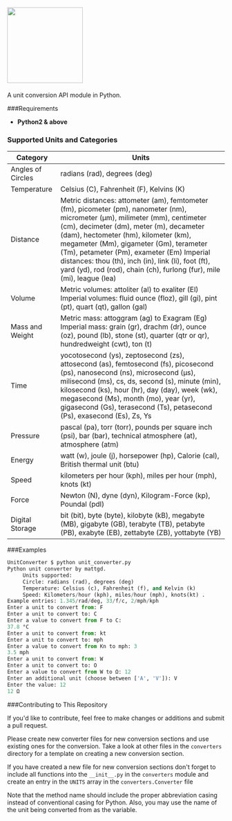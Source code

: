 <!--# UnitConverter-->
<h1><a href="https://github.com/mattgd/UnitConverter" target="_blank"><img width="175" src="http://www.mattd.xyz/unitconverter/logo-color.png"></a></h1>
A unit conversion API module in Python.

###Requirements
* **Python2 & above**

### Supported Units and Categories
| Category    | Units                                                                                                                                                                                                                                                                                                                                                                                                                                    |
|-------------------|------------------------------------------------------------------------------------------------------------------------------------------------------------------------------------------------------------------------------------------------------------------------------------------------------------------------------------------------------------------------------------------------------------------------------------------|
| Angles of Circles | radians (rad), degrees (deg)                                                                                                                                                                                                                                                                                                                                                                                                                 |
| Temperature       | Celsius (C), Fahrenheit (F), Kelvins (K)                                                                                                                                                                                                                                                                                                                                                                                                 |
| Distance          | Metric distances: attometer (am), femtometer (fm), picometer (pm), nanometer (nm), micrometer (μm), milimeter (mm), centimeter (cm), decimeter (dm), meter (m), decameter (dam), hectometer (hm), kilometer (km), megameter (Mm), gigameter (Gm), terameter (Tm), petameter (Pm), exameter (Em) Imperial distances: thou (th), inch (in), link (li), foot (ft), yard (yd), rod (rod), chain (ch), furlong (fur), mile (mi), league (lea) |
| Volume            | Metric volumes: attoliter (al) to exaliter (El) Imperial volumes: fluid ounce (floz), gill (gi), pint (pt), quart (qt), gallon (gal)                                                                                                                                                                                                                                                                                                     |
| Mass and Weight   | Metric mass: attoggram (ag) to Exagram (Eg) Imperial mass: grain (gr), drachm (dr), ounce (oz), pound (lb), stone (st), quarter (qtr or qr), hundredweight (cwt), ton (t)                                                                                                                                                                                                                                                                |
| Time              | yocotosecond (ys), zeptosecond (zs), attosecond (as), femtosecond (fs), picosecond (ps), nanosecond (ns), microsecond (µs), milisecond (ms), cs, ds, second (s), minute (min), kilosecond (ks), hour (hr), day (day), week (wk), megasecond (Ms), month (mo), year (yr), gigasecond (Gs), terasecond (Ts), petasecond (Ps), exasecond (Es), Zs, Ys                                                                                       |
| Pressure          | pascal (pa), torr (torr), pounds per square inch (psi), bar (bar), technical atmosphere (at), atmosphere (atm)                                                                                                                                                                                                                                                                                                                           |
| Energy            | watt (w), joule (j), horsepower (hp), Calorie (cal), British thermal unit (btu)                                                                                                                                                                                                                                                                                                                                                          |
| Speed             | kilometers per hour (kph), miles per hour (mph), knots (kt)                                                                                                                                                                                                                                                                                                                                                                              |
| Force             | Newton (N), dyne (dyn), Kilogram-Force (kp), Poundal (pdl)                                                                                                                                                                                                                                                                                                                                                                               |
| Digital Storage   | bit (bit), byte (byte), kilobyte (kB), megabyte (MB), gigabyte (GB), terabyte (TB), petabyte (PB), exabyte (EB), zettabyte (ZB), yottabyte (YB)                                                                                                                                                                                                                                                                |

###Examples

```python
UnitConverter $ python unit_converter.py
Python unit converter by mattgd.
     Units supported:
     Circle: radians (rad), degrees (deg)
     Temperature: Celsius (c), Fahrenheit (f), and Kelvin (k)
     Speed: Kilometers/hour (kph), miles/hour (mph), knots(kt) .
Example entries: 1.345/rad/deg, 33/f/c, 2/mph/kph
Enter a unit to convert from: F
Enter a unit to convert to: C
Enter a value to convert from F to C:
37.8 °C
Enter a unit to convert from: kt
Enter a unit to convert to: mph
Enter a value to convert from Kn to mph: 3
3.5 mph
Enter a unit to convert from: W
Enter a unit to convert to: O
Enter a value to convert from W to Ω: 12
Enter an additional unit (choose between ['A', 'V']): V
Enter the value: 12
12 Ω
```

###Contributing to This Repository

If you'd like to contribute, feel free to make changes or additions and submit a pull request.

Please create new converter files for new conversion sections and use existing ones for the conversion. Take a look at other files in the `converters` directory for a template on creating a new conversion section.

If you have created a new file for new conversion sections don't forget to include all functions into the `__init__.py` in the `converters` module and create an entry in the `UNITS` array in the `converters.Converter` file

Note that the method name should include the proper abbreviation casing instead of conventional casing for Python. Also, you may use the name of the unit being converted from as the variable.
